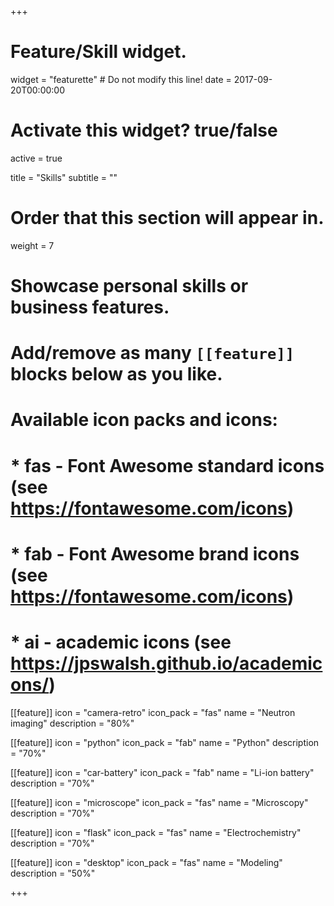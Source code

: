 +++
# Feature/Skill widget.
widget = "featurette"  # Do not modify this line!
date = 2017-09-20T00:00:00

# Activate this widget? true/false
active = true

title = "Skills"
subtitle = ""

# Order that this section will appear in.
weight = 7

# Showcase personal skills or business features.
# 
# Add/remove as many `[[feature]]` blocks below as you like.
# 
# Available icon packs and icons:
# * fas - Font Awesome standard icons (see https://fontawesome.com/icons)
# * fab - Font Awesome brand icons (see https://fontawesome.com/icons)
# * ai - academic icons (see https://jpswalsh.github.io/academicons/)

[[feature]]
  icon = "camera-retro"
  icon_pack = "fas"
  name = "Neutron imaging"
  description = "80%"

[[feature]]
  icon = "python"
  icon_pack = "fab"
  name = "Python"
  description = "70%"
  
[[feature]]
  icon = "car-battery"
  icon_pack = "fab"
  name = "Li-ion battery"
  description = "70%"

[[feature]]
  icon = "microscope"
  icon_pack = "fas"
  name = "Microscopy"
  description = "70%"

[[feature]]
  icon = "flask"
  icon_pack = "fas"
  name = "Electrochemistry"
  description = "70%"

[[feature]]
  icon = "desktop"
  icon_pack = "fas"
  name = "Modeling"
  description = "50%"

+++
